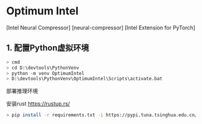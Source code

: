 
# Optimum Intel

[Intel Neural Compressor] [neural-compressor] [Intel Extension for PyTorch]

## 1. 配置Python虚拟环境

```bash
> cmd
> cd D:\devtools\PythonVenv
> python -m venv OptimumIntel
> D:\devtools\PythonVenv\OptimumIntel\Scripts\activate.bat
```

部署推理环境

安装rust https://rustup.rs/

```bash
> pip install -r requirements.txt -i https://pypi.tuna.tsinghua.edu.cn/simple
```

